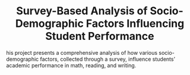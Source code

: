 <h1 align='center'>Survey-Based Analysis of Socio-Demographic Factors Influencing Student Performance</h1>

his project presents a comprehensive analysis of how various socio-demographic factors, collected through a survey, influence students’ academic performance in math, reading, and writing.
